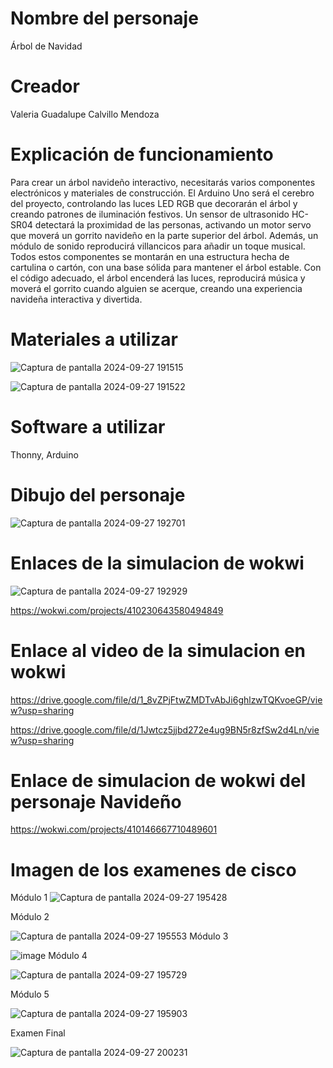 # Nombre del personaje 

 Árbol de Navidad
# Creador 
Valeria Guadalupe Calvillo Mendoza
# Explicación de funcionamiento
Para crear un árbol navideño interactivo, necesitarás varios componentes electrónicos y materiales de construcción. El Arduino Uno será el cerebro del proyecto, controlando las luces LED RGB que decorarán el árbol y creando patrones de iluminación festivos. Un sensor de ultrasonido HC-SR04 detectará la proximidad de las personas, activando un motor servo que moverá un gorrito navideño en la parte superior del árbol. Además, un módulo de sonido reproducirá villancicos para añadir un toque musical. Todos estos componentes se montarán en una estructura hecha de cartulina o cartón, con una base sólida para mantener el árbol estable. Con el código adecuado, el árbol encenderá las luces, reproducirá música y moverá el gorrito cuando alguien se acerque, creando una experiencia navideña interactiva y divertida.

# Materiales a utilizar

![Captura de pantalla 2024-09-27 191515](https://github.com/user-attachments/assets/5781de0f-f037-40f0-96aa-b89066d11128)

![Captura de pantalla 2024-09-27 191522](https://github.com/user-attachments/assets/b2c0935c-7ee7-4932-8258-bbe11642822c)
# Software a utilizar
Thonny, Arduino
# Dibujo del personaje

![Captura de pantalla 2024-09-27 192701](https://github.com/user-attachments/assets/01f83635-6659-4527-8eae-a9db2df7d7f0)
# Enlaces de la simulacion de wokwi
![Captura de pantalla 2024-09-27 192929](https://github.com/user-attachments/assets/cdce20c8-7c0f-4683-b5b4-a15bc17c0241)



https://wokwi.com/projects/410230643580494849

# Enlace al video de la simulacion en wokwi

https://drive.google.com/file/d/1_8vZPjFtwZMDTvAbJi6ghlzwTQKvoeGP/view?usp=sharing



https://drive.google.com/file/d/1Jwtcz5jjbd272e4ug9BN5r8zfSw2d4Ln/view?usp=sharing

# Enlace de simulacion de wokwi del personaje Navideño
https://wokwi.com/projects/410146667710489601

# Imagen de los examenes de cisco

Módulo 1
![Captura de pantalla 2024-09-27 195428](https://github.com/user-attachments/assets/6a962c6f-c1e3-4506-8410-c15e5224e411)

Módulo 2



![Captura de pantalla 2024-09-27 195553](https://github.com/user-attachments/assets/21a9729a-4902-4332-8de9-0f66aeaa5636)
Módulo 3


![image](https://github.com/user-attachments/assets/803bb887-1dfd-4840-9383-f5c2c195c5cb)
Módulo 4

![Captura de pantalla 2024-09-27 195729](https://github.com/user-attachments/assets/adff0027-50fa-401b-893f-5bc59e4d9477)



Módulo 5



![Captura de pantalla 2024-09-27 195903](https://github.com/user-attachments/assets/704d7b42-a824-47c7-b094-dfff3827a1c7)



Examen Final



![Captura de pantalla 2024-09-27 200231](https://github.com/user-attachments/assets/0efa96e6-6631-42c7-906b-e15b7ff2ee83)




































































































# 
# 
# 
# 
